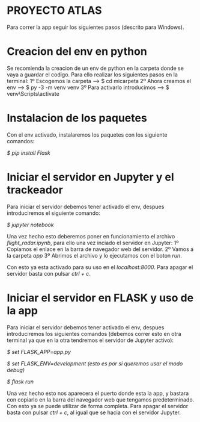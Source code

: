# PROYECTO ATLAS
Para correr la app seguir los siguientes pasos (descrito para Windows).

# Creacion del env en python
Se recomienda la creacion de un env de python en la carpeta donde se vaya a guardar el codigo. Para ello
realizar los siguientes pasos en la terminal:
1º Escogemos la carpeta -->  $ cd micarpeta
2º Ahora creamos el env --> $ py -3 -m venv venv
3º Para activarlo introducimos --> $ venv\Scripts\activate

# Instalacion de los paquetes
Con el env activado, instalaremos los paquetes con los siguiente comandos:

*$ pip install Flask*

# Iniciar el servidor en Jupyter y el trackeador
Para iniciar el servidor debemos tener activado el env, despues introduciremos el siguiente comando:

*$ jupyter notebook*

Una vez hecho esto deberemos poner en funcionamiento el archivo *flight_radar.ipynb*, para ello una vez inciado
el servidor en Jupyter:
1º Copiamos el enlace en la barra de navegador web del servidor.
2º Vamos a la carpeta *app*
3º Abrimos el archivo y lo ejecutamos con el boton *run*. 

Con esto ya esta activado para su uso en el *localhost:8000*. Para apagar el servidor basta con pulsar *ctrl + c*.

# Iniciar el servidor en FLASK y uso de la app
Para iniciar el servidor debemos tener activado el env, despues introduciremos los siguientes comandos (debemos correr 
esto en otra terminal ya que en la otra tendremos el servidor de Jupyter activo):

*$ set FLASK_APP=app.py*

*$ set FLASK_ENV=development (esto es por si queremos usar el modo debug)*

*$ flask run*

Una vez hecho esto nos aparecera el puerto donde esta la app, y bastara con copiarlo en la barra del navegador
web que tengamos predeterminado. Con esto ya se puede utilizar de forma completa. Para apagar el servidor basta con pulsar 
*ctrl + c*, al igual que se hacia con el servidor Jupyter.

